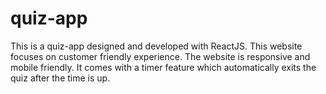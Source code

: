 # quiz-app
This is a quiz-app designed and developed with ReactJS. This website focuses on customer friendly experience. 
The website is responsive and mobile friendly. It comes with a timer feature which automatically exits the quiz after the time is up. 
